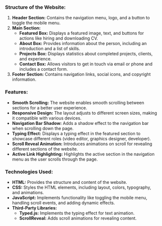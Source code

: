 
### Structure of the Website:
1. **Header Section:** Contains the navigation menu, logo, and a button to toggle the mobile menu.
2. **Main Section:**
   - **Featured Box:** Displays a featured image, text, and buttons for actions like hiring and downloading CV.
   - **About Box:** Provides information about the person, including an introduction and a list of skills.
   - **Projects Box:** Displays statistics about completed projects, clients, and experience.
   - **Contact Box:** Allows visitors to get in touch via email or phone and includes a contact form.
3. **Footer Section:** Contains navigation links, social icons, and copyright information.

### Features:
- **Smooth Scrolling:** The website enables smooth scrolling between sections for a better user experience.
- **Responsive Design:** The layout adjusts to different screen sizes, making it compatible with various devices.
- **Navigation Bar Shadow:** Adds a shadow effect to the navigation bar when scrolling down the page.
- **Typing Effect:** Displays a typing effect in the featured section to showcase different roles (video editor, graphics designer, developer).
- **Scroll Reveal Animation:** Introduces animations on scroll for revealing different sections of the website.
- **Active Link Highlighting:** Highlights the active section in the navigation menu as the user scrolls through the page.

### Technologies Used:
- **HTML:** Provides the structure and content of the website.
- **CSS:** Styles the HTML elements, including layout, colors, typography, and animations.
- **JavaScript:** Implements functionality like toggling the mobile menu, handling scroll events, and adding dynamic effects.
- **Third-Party Libraries:**
  - **Typed.js:** Implements the typing effect for text animation.
  - **ScrollReveal:** Adds scroll animations for revealing content.
  
